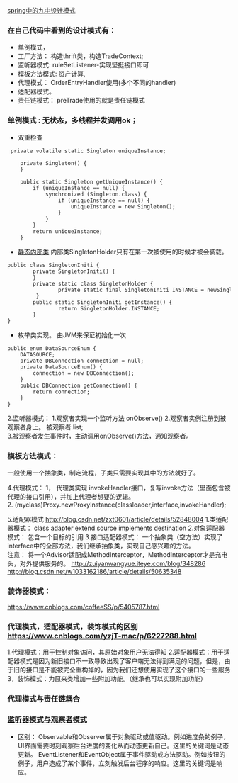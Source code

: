 
[spring中的九中设计模式](http://ju.outofmemory.cn/entry/78206)

### 在自己代码中看到的设计模式有：
- 单例模式，
- 工厂方法： 构造thrift类，构造TradeContext;
- 监听器模式: ruleSetListener-实现坚挺接口即可
- 模板方法模式: 资产计算,
- 代理模式： OrderEntryHandler使用(多个不同的handler)
- 适配器模式。
- 责任链模式： preTrade使用的就是责任链模式



### 单例模式 : 无状态，多线程并发调用ok；

- 双重检查
``````
 private volatile static Singleton uniqueInstance;
 
    private Singleton() {
    }
 
    public static Singleton getUniqueInstance() {
        if (uniqueInstance == null) {
            synchronized (Singleton.class) {
                if (uniqueInstance == null) {
                    uniqueInstance = new Singleton();
                }
            }
        }
        return uniqueInstance;
    }
``````

- [静态内部类](http://blog.csdn.net/hikvision_java_gyh/article/details/56844078)
  内部类SingletonHolder只有在第一次被使用的时候才被会装载。
``````
public class SingletonIniti {
        private SingletonIniti() {
        }
        private static class SingletonHolder {
                private static final SingletonIniti INSTANCE = newSingletonIniti();
         }
        public static SingletonIniti getInstance() {
                return SingletonHolder.INSTANCE;
        }
}
``````
- 枚举类实现。 由JVM来保证初始化一次
``````
public enum DataSourceEnum {
    DATASOURCE;
    private DBConnection connection = null;
    private DataSourceEnum() {
        connection = new DBConnection();
    }
    public DBConnection getConnection() {
        return connection;
    }
}  
``````

2.监听器模式：
1.观察者实现一个监听方法    onObserve()
2.观察者实例注册到被观察者身上。  被观察者.list;  
3.被观察者发生事件时，主动调用onObserve()方法，通知观察者。


### 模板方法模式：
 一般使用一个抽象类，制定流程，子类只需要实现其中的方法就好了。


4.代理模式：
1，  代理类实现 invokeHandler接口，复写invoke方法（里面包含被代理的接口引用），并加上代理者想要的逻辑。          
2.     (myclass)Proxy.newProxyInstance(classloader,interface,invokeHandler);



5.适配器模式   http://blog.csdn.net/zxt0601/article/details/52848004
1.类适配器模式：    class  adapter extend source implements destination
2.对象适配器模式：  包含一个目标的引用
3.接口适配器模式：  一个抽象类（空方法）实现了interface中的全部方法，我们继承抽象类，实现自己感兴趣的方法。  
注意：
 将一个Advisor适配成MethodInterceptor，MethodInterceptor才是充电头，对外提供服务的。
http://zuiyanwangyue.iteye.com/blog/348286
http://blog.csdn.net/w1033162186/article/details/50635348

### 装饰器模式：
https://www.cnblogs.com/coffeeSS/p/5405787.html


### 代理模式，适配器模式，装饰模式的区别 https://www.cnblogs.com/yzjT-mac/p/6227288.html
1.代理模式：用于控制对象访问，其原始对象用户无法得知
2.适配器模式：用于适配器模式是因为新旧接口不一致导致出现了客户端无法得到满足的问题，但是，由于旧的接口是不能被完全重构掉的，因为我们还想使用实现了这个接口的一些服务
3，装饰模式：为原来类增加一些附加功能。（继承也可以实现附加功能）



### 代理模式与责任链耦合


### [监听器模式与观察者模式](https://www.cnblogs.com/learnhow/p/5959561.html)
- 区别：
Observable和Observer属于对象驱动或值驱动。例如进度条的例子，UI界面需要时刻观察后台进度的变化从而动态更新自己。这里的关键词是动态更新。
EventListener和EventObject属于事件驱动或方法驱动。例如按钮的例子，用户造成了某个事件，立刻触发后台程序的响应。这里的关键词是响应。
